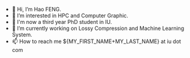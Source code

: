 - 👋 Hi, I’m Hao FENG.
- 👀 I’m interested in HPC and Computer Graphic.
- 🏫 I'm now a third year PhD student in IU. 
- 🌱 I’m currently working on Lossy Compression and Machine Learning System. 
- 📫 How to reach me ${MY_FIRST_NAME+MY_LAST_NAME} at iu dot com

<!---
allenfengjr/allenfengjr is a ✨ special ✨ repository because its `README.md` (this file) appears on your GitHub profile.
You can click the Preview link to take a look at your changes.
--->
